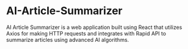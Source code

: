 # AI-Article-Summarizer
AI Article Summarizer is a web application built using React that utilizes Axios for making HTTP requests and integrates with Rapid API to summarize articles using advanced AI algorithms.
